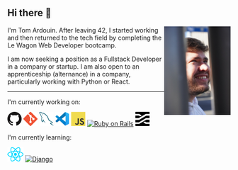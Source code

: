 ## Hi there 👋

<img src="images/me.JPEG" width="150" height="200" align="right" />

I'm Tom Ardouin. After leaving 42, I started working and then returned to the tech field by completing the Le Wagon Web Developer bootcamp.

I am now seeking a position as a Fullstack Developer in a company or startup. I am also open to an apprenticeship (alternance) in a company, particularly working with Python or React.

------------------------------------------------------------

I'm currently working on:

<a href="https://github.com/" title="GitHub"><img src="icons/github.png" /></a>
<a href="https://git-scm.com/" title="Git"><img src="icons/git.png" /></a>
<a href="https://www.mysql.com/" title="MySQL"><img src="icons/mysql.png" /></a>
<a href="https://code.visualstudio.com/" title="Visual Studio Code"><img src="icons/vscode.png" /></a>
<a href="https://en.wikipedia.org/wiki/JavaScript" title="JavaScript"><img src="icons/javascript.png" /></a>
<a href="https://rubyonrails.org/" title="RubyOnRails"><img src="https://upload.wikimedia.org/wikipedia/commons/6/62/Ruby_On_Rails_Logo.svg" alt="Ruby on Rails" width="64" height="32" /></a>
<a href="https://stimulus.hotwired.dev/" title="Stimulus"><img src="icons/stimulus.png" width="32" height="32" /></a>


I'm currently learning:

<a href="https://reactjs.org/" title="React"><img src="icons/react.png" /></a>
<a href="https://www.djangoproject.com/" title="Django"><img src="https://static.djangoproject.com/img/logos/django-logo-positive.png" alt="Django" width="64" height="32" /></a>

